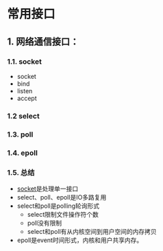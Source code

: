 # 常用接口

## 1. 网络通信接口：

### 1.1. socket

- socket
- bind
- listen
- accept

### 1.2 select

### 1.3. poll

### 1.4. epoll

### 1.5. 总结

- [socket](../eight_legged_essays/hashmap/fourcast.sln)是处理单一接口
- select、poll、epoll是IO多路复用
- select和poll是polling轮询形式
  - select限制文件操作符个数
  - poll没有限制
  - select和poll有从内核空间到用户空间的内存拷贝
- epoll是event时间形式，内核和用户共享内存。

